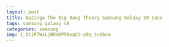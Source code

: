 ```yaml
---
layout: post
title: Bazinga The Big Bang Theory Samsung Galaxy S9 Case
tags: samsung galaxy s9
categories: samsung
img: 1_QtiP7WxLjBKmAP5NoqCt-y0q_tcKbvm
---
```

